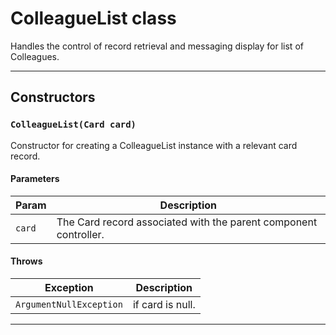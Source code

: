 # ColleagueList class

Handles the control of record retrieval and messaging display for list of Colleagues.

---
## Constructors
### `ColleagueList(Card card)`

Constructor for creating a ColleagueList instance with a relevant card record.
#### Parameters
|Param|Description|
|-----|-----------|
|`card` |  The Card record associated with the parent component controller. |

#### Throws
|Exception|Description|
|---------|-----------|
|`ArgumentNullException` |  if card is null. |

---
